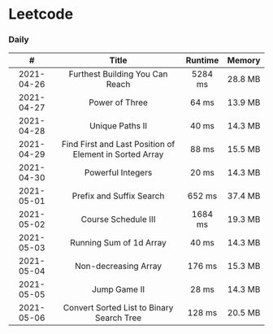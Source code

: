# Leetcode

### Daily ###
|#         |Title                                                  |Runtime|Memory |
|:--------:|:-----------------------------------------------------:|:-----:|:-----:|
|2021-04-26|Furthest Building You Can Reach                        |5284 ms|28.8 MB|
|2021-04-27|Power of Three                                         |64   ms|13.9 MB|
|2021-04-28|Unique Paths II                                        |40   ms|14.3 MB|
|2021-04-29|Find First and Last Position of Element in Sorted Array|88   ms|15.5 MB|
|2021-04-30|Powerful Integers                                      |20   ms|14.3 MB|
|2021-05-01|Prefix and Suffix Search                               |652  ms|37.4 MB|
|2021-05-02|Course Schedule III                                    |1684 ms|19.3 MB|
|2021-05-03|Running Sum of 1d Array                                |40   ms|14.3 MB|
|2021-05-04|Non-decreasing Array                                   |176  ms|15.3 MB|
|2021-05-05|Jump Game II                                           |28   ms|14.3 MB|
|2021-05-06|Convert Sorted List to Binary Search Tree              |128  ms|20.5 MB|
